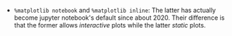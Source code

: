- `%matplotlib notebook` and `%matplotlib inline`: The latter has actually become jupyter notebook's default since about 2020.
  Their difference is that the former allows _interactive_ plots while the latter _static_ plots.

